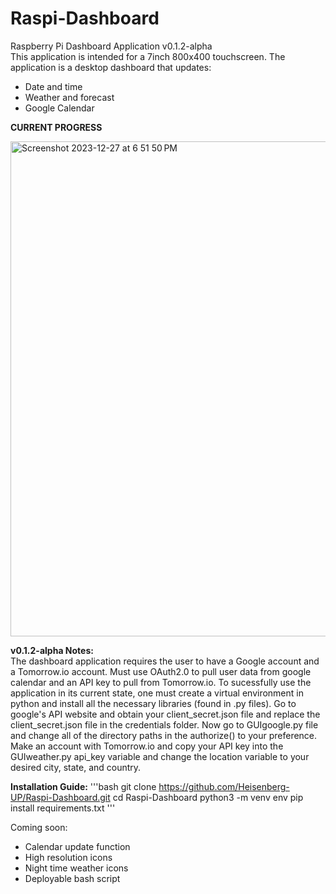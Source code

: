 # Raspi-Dashboard
Raspberry Pi Dashboard Application v0.1.2-alpha  
This application is intended for a 7inch 800x400 touchscreen. The application is a desktop dashboard that updates:
- Date and time
- Weather and forecast
- Google Calendar

**CURRENT PROGRESS**

<img width="792" alt="Screenshot 2023-12-27 at 6 51 50 PM" src="https://github.com/Heisenberg-UP/Raspi-Dashboard/assets/99283516/789649ef-d56b-475a-aec4-593d8bdf3dd4">  

**v0.1.2-alpha Notes:**  
The dashboard application requires the user to have a Google account and a Tomorrow.io account. Must use OAuth2.0 to pull user data from google calendar and an API key to pull from Tomorrow.io. To sucessfully use the application in its current state, one must create a virtual environment in python and install all the necessary libraries (found in .py files). Go to google's API website and obtain your client_secret.json file and replace the client_secret.json file in the credentials folder. Now go to GUIgoogle.py file and change all of the directory paths in the authorize() to your preference. Make an account with Tomorrow.io and copy your API key into the GUIweather.py api_key variable and change the location variable to your desired city, state, and country. 

**Installation Guide:**
'''bash
git clone https://github.com/Heisenberg-UP/Raspi-Dashboard.git
cd Raspi-Dashboard
python3 -m venv env
pip install requirements.txt
'''

Coming soon:
- Calendar update function
- High resolution icons
- Night time weather icons
- Deployable bash script
